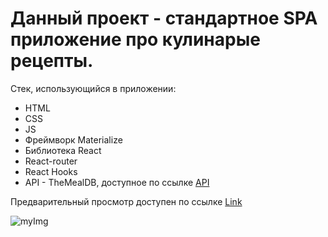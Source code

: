 # Данный проект - стандартное SPA приложение про кулинарые рецепты.
Стек, использующийся в приложении:
- HTML
- CSS
- JS
- Фреймворк Materialize
- Библиотека React
- React-router
- React Hooks
- API - TheMealDB, доступное по ссылке [API](https://www.themealdb.com)

Предварительный просмотр доступен по ссылке [Link](https://arturirk.github.io/Dish-recipes/)

![myImg](https://yandex.ru/images/search?text=рецепты%20картинка%20для%20обложки&from=tabbar&p=7&pos=287&rpt=simage&img_url=https%3A%2F%2Fwww.clipartmax.com%2Fpng%2Ffull%2F11-115053_mouth-grandmas-best-recipes-a-blank-recipe-book.png)
